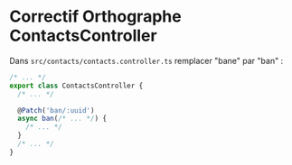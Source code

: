 # Correctif Orthographe ContactsController

Dans ```src/contacts/contacts.controller.ts``` remplacer "bane" par "ban" :

```ts
/* ... */
export class ContactsController {
  /* ... */

  @Patch('ban/:uuid')
  async ban(/* ... */) {
    /* ... */
  }
  /* ... */
}

```